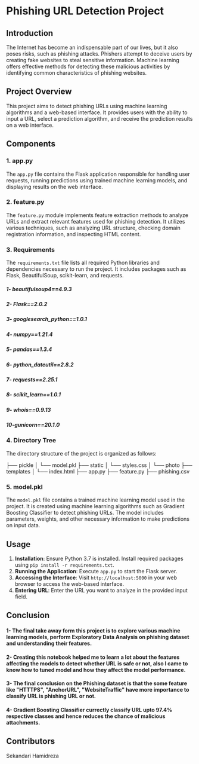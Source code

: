 # Phishing URL Detection Project

## Introduction
The Internet has become an indispensable part of our lives, but it also poses risks, such as phishing attacks. Phishers attempt to deceive users by creating fake websites to steal sensitive information. Machine learning offers effective methods for detecting these malicious activities by identifying common characteristics of phishing websites.

## Project Overview
This project aims to detect phishing URLs using machine learning algorithms and a web-based interface. It provides users with the ability to input a URL, select a prediction algorithm, and receive the prediction results on a web interface.

## Components

### 1. app.py
The `app.py` file contains the Flask application responsible for handling user requests, running predictions using trained machine learning models, and displaying results on the web interface.

### 2. feature.py
The `feature.py` module implements feature extraction methods to analyze URLs and extract relevant features used for phishing detection. It utilizes various techniques, such as analyzing URL structure, checking domain registration information, and inspecting HTML content.

### 3. Requirements
The `requirements.txt` file lists all required Python libraries and dependencies necessary to run the project. It includes packages such as Flask, BeautifulSoup, scikit-learn, and requests.



##### 1- beautifulsoup4==4.9.3
##### 2- Flask==2.0.2
##### 3- googlesearch_python==1.0.1
##### 4- numpy==1.21.4
##### 5- pandas==1.3.4
##### 6- python_dateutil==2.8.2
##### 7- requests==2.25.1
##### 8- scikit_learn==1.0.1
##### 9- whois==0.9.13
##### 10-gunicorn==20.1.0





### 4. Directory Tree
The directory structure of the project is organized as follows:

├── pickle
│ └── model.pkl
├── static
│ └── styles.css
│ └── photo
├── templates
│ └── index.html
├── app.py
├── feature.py
├── phishing.csv


### 5. model.pkl
The `model.pkl` file contains a trained machine learning model used in the project. It is created using machine learning algorithms such as Gradient Boosting Classifier to detect phishing URLs. The model includes parameters, weights, and other necessary information to make predictions on input data.

## Usage
1. **Installation**: Ensure Python 3.7 is installed. Install required packages using `pip install -r requirements.txt`.
2. **Running the Application**: Execute `app.py` to start the Flask server.
3. **Accessing the Interface**: Visit `http://localhost:5000` in your web browser to access the web-based interface.
4. **Entering URL**: Enter the URL you want to analyze in the provided input field.

## Conclusion
#### 1- The final take away form this project is to explore various machine learning models, perform Exploratory Data Analysis on phishing dataset and understanding their features.
#### 2- Creating this notebook helped me to learn a lot about the features affecting the models to detect whether URL is safe or not, also I came to know how to tuned model and how they affect the model performance.
#### 3- The final conclusion on the Phishing dataset is that the some feature like "HTTTPS", "AnchorURL", "WebsiteTraffic" have more importance to classify URL is phishing URL or not.
#### 4- Gradient Boosting Classifier currectly classify URL upto 97.4% respective classes and hence reduces the chance of malicious attachments.

## Contributors

Sekandari Hamidreza
